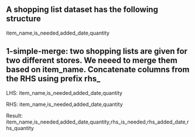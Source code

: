 
## A shopping list dataset has the following structure
item_name,is_needed,added_date,quantity

## 1-simple-merge: two shopping lists are given for two different stores. We neeed to merge them based on item_name. Concatenate columns from the RHS using prefix rhs_

LHS:
item_name,is_needed,added_date,quantity

RHS:
item_name,is_needed,added_date,quantity

Result:
item_name,is_needed,added_date,quantity,rhs_is_needed,rhs_added_date,rhs_quantity
